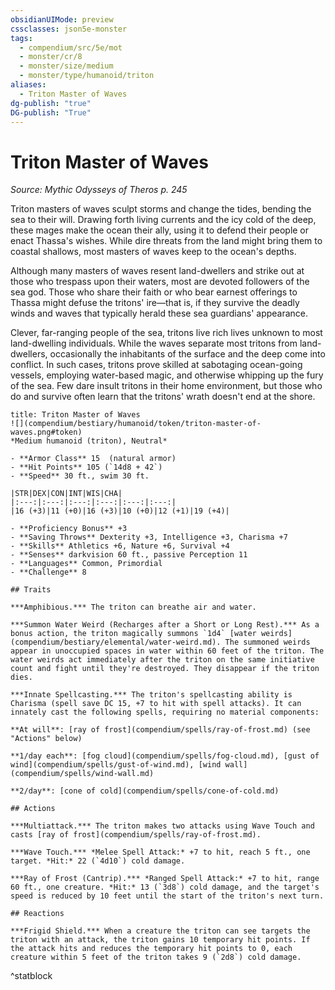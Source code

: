 ```yaml
---
obsidianUIMode: preview
cssclasses: json5e-monster
tags:
  - compendium/src/5e/mot
  - monster/cr/8
  - monster/size/medium
  - monster/type/humanoid/triton
aliases:
  - Triton Master of Waves
dg-publish: "true"
DG-publish: "True"
---
```

# Triton Master of Waves
*Source: Mythic Odysseys of Theros p. 245*  

Triton masters of waves sculpt storms and change the tides, bending the sea to their will. Drawing forth living currents and the icy cold of the deep, these mages make the ocean their ally, using it to defend their people or enact Thassa's wishes. While dire threats from the land might bring them to coastal shallows, most masters of waves keep to the ocean's depths.

Although many masters of waves resent land-dwellers and strike out at those who trespass upon their waters, most are devoted followers of the sea god. Those who share their faith or who bear earnest offerings to Thassa might defuse the tritons' ire—that is, if they survive the deadly winds and waves that typically herald these sea guardians' appearance.

Clever, far-ranging people of the sea, tritons live rich lives unknown to most land-dwelling individuals. While the waves separate most tritons from land-dwellers, occasionally the inhabitants of the surface and the deep come into conflict. In such cases, tritons prove skilled at sabotaging ocean-going vessels, employing water-based magic, and otherwise whipping up the fury of the sea. Few dare insult tritons in their home environment, but those who do and survive often learn that the tritons' wrath doesn't end at the shore.

```ad-statblock
title: Triton Master of Waves
![](compendium/bestiary/humanoid/token/triton-master-of-waves.png#token)
*Medium humanoid (triton), Neutral*

- **Armor Class** 15  (natural armor)
- **Hit Points** 105 (`14d8 + 42`)
- **Speed** 30 ft., swim 30 ft.

|STR|DEX|CON|INT|WIS|CHA|
|:---:|:---:|:---:|:---:|:---:|:---:|
|16 (+3)|11 (+0)|16 (+3)|10 (+0)|12 (+1)|19 (+4)|

- **Proficiency Bonus** +3
- **Saving Throws** Dexterity +3, Intelligence +3, Charisma +7
- **Skills** Athletics +6, Nature +6, Survival +4
- **Senses** darkvision 60 ft., passive Perception 11
- **Languages** Common, Primordial
- **Challenge** 8

## Traits

***Amphibious.*** The triton can breathe air and water.

***Summon Water Weird (Recharges after a Short or Long Rest).*** As a bonus action, the triton magically summons `1d4` [water weirds](compendium/bestiary/elemental/water-weird.md). The summoned weirds appear in unoccupied spaces in water within 60 feet of the triton. The water weirds act immediately after the triton on the same initiative count and fight until they're destroyed. They disappear if the triton dies.

***Innate Spellcasting.*** The triton's spellcasting ability is Charisma (spell save DC 15, +7 to hit with spell attacks). It can innately cast the following spells, requiring no material components:

**At will**: [ray of frost](compendium/spells/ray-of-frost.md) (see "Actions" below)

**1/day each**: [fog cloud](compendium/spells/fog-cloud.md), [gust of wind](compendium/spells/gust-of-wind.md), [wind wall](compendium/spells/wind-wall.md)

**2/day**: [cone of cold](compendium/spells/cone-of-cold.md)

## Actions

***Multiattack.*** The triton makes two attacks using Wave Touch and casts [ray of frost](compendium/spells/ray-of-frost.md).

***Wave Touch.*** *Melee Spell Attack:* +7 to hit, reach 5 ft., one target. *Hit:* 22 (`4d10`) cold damage.

***Ray of Frost (Cantrip).*** *Ranged Spell Attack:* +7 to hit, range 60 ft., one creature. *Hit:* 13 (`3d8`) cold damage, and the target's speed is reduced by 10 feet until the start of the triton's next turn.

## Reactions

***Frigid Shield.*** When a creature the triton can see targets the triton with an attack, the triton gains 10 temporary hit points. If the attack hits and reduces the temporary hit points to 0, each creature within 5 feet of the triton takes 9 (`2d8`) cold damage.
```
^statblock